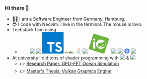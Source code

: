 ### Hi there 👋
- 👨‍💻 I am a Software Engineer from Germany, Hamburg.
- 😎 I code with Neovim. I live in the terminal. The mouse is lava. 
- Techstack I am using
  - <img src="https://raw.githubusercontent.com/gilbarbara/logos/master/logos/aws.svg" width="28" height="16"/> <img src="https://raw.githubusercontent.com/gilbarbara/logos/master/logos/python.svg" width="18"/> <img src="https://raw.githubusercontent.com/gilbarbara/logos/master/logos/javascript.svg" width="18"/> <img src="https://raw.githubusercontent.com/gilbarbara/logos/master/logos/typescript.svg" width="68"/> <img src="https://raw.githubusercontent.com/gilbarbara/logos/master/logos/nodejs.svg" width="32"/> <img src="https://raw.githubusercontent.com/gilbarbara/logos/master/logos/java.svg" width="16"/> <img src="https://raw.githubusercontent.com/gilbarbara/logos/master/logos/kotlin.svg" width="56"/> <img src="https://raw.githubusercontent.com/gilbarbara/logos/master/logos/spring.svg" width="64"/> <img src="https://raw.githubusercontent.com/gilbarbara/logos/master/logos/angular.svg" alt="" width="58"/> <img src="https://raw.githubusercontent.com/gilbarbara/logos/master/logos/vue.svg" width="18"/> <img src="https://raw.githubusercontent.com/gilbarbara/logos/master/logos/docker.svg" width="60"/> <img src="https://raw.githubusercontent.com/gilbarbara/logos/master/logos/kubernetes.svg" width="18"/> <img src="https://raw.githubusercontent.com/gilbarbara/logos/master/logos/go.svg" width="38"/>
 - At university I did tons of shader programming with <img src="https://raw.githubusercontent.com/gilbarbara/logos/master/logos/opengl.svg" width="38"/> & <img src="https://raw.githubusercontent.com/gilbarbara/logos/master/logos/vulkan.svg" width="48"/>
   - 👉 [Research Paper: GPU-FFT Ocean Simulation](https://tore.tuhh.de/handle/11420/1439?locale=en)
   - 👉 [Master's Thesis: Vulkan Graphics Engine](https://www.grin.com/document/456305)

<!-- <div style="display: flex;"> 
  <img src="https://github-readme-stats.vercel.app/api?username=fynnfluegge&show_icons=true&hide=&count_private=true&title_color=0891b2&text_color=e4e4e7&icon_color=0891b2&bg_color=3f3f46&hide_border=true&show_icons=true" alt="fynnfluegge's GitHub stats" height="220" />
</div> -->
